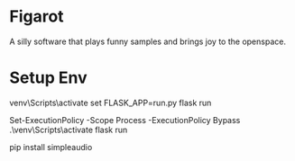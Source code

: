 # Figarot
A silly software that plays funny samples and brings joy to the openspace.

# Setup Env
venv\Scripts\activate
set FLASK_APP=run.py
flask run

Set-ExecutionPolicy -Scope Process -ExecutionPolicy Bypass
.\venv\Scripts\activate
flask run

pip install simpleaudio